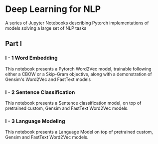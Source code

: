 # Deep Learning for NLP
A series of Jupyter Notebooks describing Pytorch implementations of models solving a large set of NLP tasks


## Part I 

### I - 1 Word Embedding 

This notebook presents a Pytorch Word2Vec model, trainable following either a CBOW or a Skip-Gram objective, along with a demonstration of Gensim's Word2Vec and FastText models

### I - 2 Sentence Classification

This notebook presents a Sentence classification model, on top of pretrained custom, Gensim and FastText Word2Vec models.


### I - 3 Language Modeling

This notebook presents a Language Model on top of pretrained custom, Gensim and FastText Word2Vec models.
